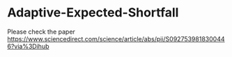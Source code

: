 # Adaptive-Expected-Shortfall


Please check the paper https://www.sciencedirect.com/science/article/abs/pii/S0927539818300446?via%3Dihub
